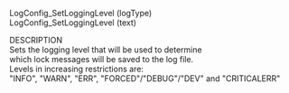 ﻿   LogConfig_SetLoggingLevel (logType)     LogConfig_SetLoggingLevel (text)          DESCRIPTION       Sets the logging level that will be used to determine       which lock messages will be saved to the log file.       Levels in increasing restrictions are:          "INFO", "WARN", "ERR", "FORCED"/"DEBUG"/"DEV" and "CRITICALERR"      